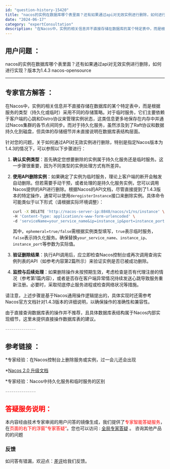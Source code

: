 ```yaml
---
id: "question-history-15420"
title: "nacos的实例在数据库哪个表里面？还有如果通过api对无效实例进行删除，如何进行实现？版本为1.4.3 nacos-opensource"
date: "2024-06-17"
category: "expertConsultation"
description: "在Nacos中，实例的相关信息并不直接存储在数据库的某个特定表中，而是根据服务的类型（持久化或临时）采用不同的存储策略。对于临时服务，它们主要依赖于客户端的心跳和Distro协议来管理实例状态，这类信息更多地保存在内存中并通过Nacos集群的各节点间同步。而对于持久化服务，虽然涉及到了Raft协议和"
---
```


## 用户问题 ： 
 nacos的实例在数据库哪个表里面？还有如果通过api对无效实例进行删除，如何进行实现？版本为1.4.3 nacos-opensource 

---------------
## 专家官方解答 ：

在Nacos中，实例的相关信息并不直接存储在数据库的某个特定表中，而是根据服务的类型（持久化或临时）采用不同的存储策略。对于临时服务，它们主要依赖于客户端的心跳和Distro协议来管理实例状态，这类信息更多地保存在内存中并通过Nacos集群的各节点间同步。而对于持久化服务，虽然涉及到了Raft协议和数据持久化到磁盘，但具体的存储细节并未直接说明在数据库表结构层面。

针对您的问题，关于如何通过API对无效实例进行删除，特别是指定Nacos版本为1.4.3的情况下，可以参照以下步骤进行：

1. **确认实例类型**：首先确定您想要删除的实例属于持久化服务还是临时服务。这一步骤很重要，因为不同类型的实例处理方式有所差异。

2. **使用API删除实例**：如果确定了实例为临时服务，理论上客户端的断开会触发自动删除。但若需要手动干预，或者处理的是持久化服务实例，您可以调用Nacos提供的API进行删除。根据Nacos的API文档，尽管直接提到了1.4.3版本的特定操作，通常可以使用`deregisterInstance`接口来删除实例。具体命令可能类似于以下形式（请根据实际环境调整）：

   ```bash
   curl -X DELETE 'http://nacos-server-ip:8848/nacos/v1/ns/instance' \
   -H 'Content-Type: application/x-www-form-urlencoded' \
   -d 'serviceName=your_service_name&ip=instance_ip&port=instance_port&clusterName=DEFAULT&ephemeral=true/false'
   ```

   其中，`ephemeral=true/false`需根据实例类型填写，`true`表示临时服务，`false`表示持久化服务。确保替换`your_service_name`、`instance_ip`、`instance_port`等参数为实际值。

3. **验证删除结果**：执行API调用后，应立即检查Nacos控制台或再次调用查询实例列表的API（如参考内容第2篇所示）来验证实例是否已被成功删除。

4. **监控与后续处理**：如果删除操作未按预期生效，考虑检查是否有代理注册的情况（参考第1篇内容），或者是否存在客户端异常情况持续发送心跳导致服务重新注册。必要时，采取彻底停止服务进程或检查网络状况等措施。

请注意，上述步骤是基于Nacos通用操作逻辑提出的，具体实现时还需参考Nacos官方文档针对1.4.3版本的详细说明，以确保操作的准确性和兼容性。

由于直接查询数据库表的操作并不推荐，且具体数据库表结构属于Nacos内部实现细节，这里未提供直接操作数据库表的建议。


<font color="#949494">---------------</font> 


## 参考链接 ：

*专家经验：在Nacos控制台上删除服务或实例，过一会儿还会出现 
 
 *[Nacos 2.0 升级文档](https://nacos.io/docs/latest/upgrading/200-upgrading)
 
 *专家经验：Nacos中持久化服务和临时服务的区别 


 <font color="#949494">---------------</font> 
 


## <font color="#FF0000">答疑服务说明：</font> 

本内容经由技术专家审阅的用户问答的镜像生成，我们提供了<font color="#FF0000">专家智能答疑服务</font>，在<font color="#FF0000">页面的右下的浮窗”专家答疑“</font>。您也可以访问 : [全局专家答疑](https://answer.opensource.alibaba.com/docs/intro) 。 咨询其他产品的的问题

### 反馈
如问答有错漏，欢迎点：[差评](https://ai.nacos.io/user/feedbackByEnhancerGradePOJOID?enhancerGradePOJOId=15490)给我们反馈。
